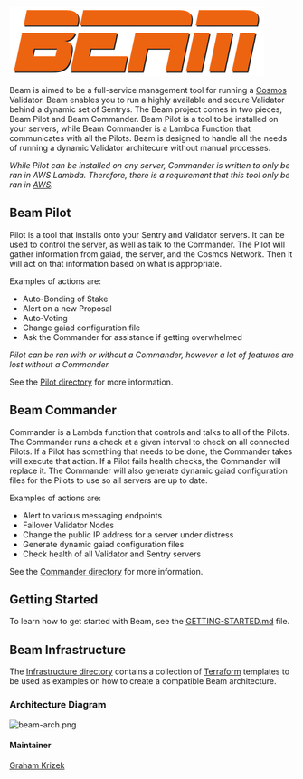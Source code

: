![beam-logo.png](beam-logo.png)

Beam is aimed to be a full-service management tool for running a [Cosmos](https://cosmos.network) Validator. Beam enables you to run a highly available and secure Validator behind a dynamic set of Sentrys. The Beam project comes in two pieces, Beam Pilot and Beam Commander. Beam Pilot is a tool to be installed on your servers, while Beam Commander is a Lambda Function that communicates with all the Pilots. Beam is designed to handle all the needs of running a dynamic Validator architecure without manual processes.

_While Pilot can be installed on any server, Commander is written to only be ran in AWS Lambda. Therefore, there is a requirement that this tool only be ran in [AWS](https://aws.amazon.com)._


## Beam Pilot

Pilot is a tool that installs onto your Sentry and Validator servers. It can be used to control the server, as well as talk to the Commander. The Pilot will gather information from gaiad, the server, and the Cosmos Network. Then it will act on that information based on what is appropriate. 

Examples of actions are:

- Auto-Bonding of Stake
- Alert on a new Proposal
- Auto-Voting
- Change gaiad configuration file
- Ask the Commander for assistance if getting overwhelmed

_Pilot can be ran with or without a Commander, however a lot of features are lost without a Commander._

See the [Pilot directory](./pilot) for more information.


## Beam Commander

Commander is a Lambda function that controls and talks to all of the Pilots. The Commander runs a check at a given interval to check on all connected Pilots. If a Pilot has something that needs to be done, the Commander takes will execute that action. If a Pilot fails health checks, the Commander will replace it. The Commander will also generate dynamic gaiad configuration files for the Pilots to use so all servers are up to date.

Examples of actions are:

- Alert to various messaging endpoints
- Failover Validator Nodes
- Change the public IP address for a server under distress
- Generate dynamic gaiad configuration files
- Check health of all Validator and Sentry servers

See the [Commander directory](./commander) for more information.


## Getting Started

To learn how to get started with Beam, see the [GETTING-STARTED.md](GETTING-STARTED.md) file.


## Beam Infrastructure

The [Infrastructure directory](./infrastructure) contains a collection of [Terraform](https://terraform.io) templates to be used as examples on how to create a compatible Beam architecture.


### Architecture Diagram

![beam-arch.png](beam-arch.png)


#### Maintainer

[Graham Krizek](https://github.com/gkrizek)

